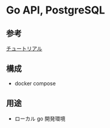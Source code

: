 # Go API, PostgreSQL
## 参考
[チュートリアル](https://dev.classmethod.jp/articles/go-sample-rest-api/)

## 構成
- docker compose

## 用途
- ローカル go 開発環境
